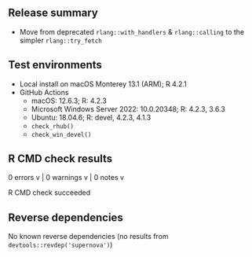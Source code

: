 ## Release summary

- Move from deprecated `rlang::with_handlers` & `rlang::calling` to the simpler `rlang::try_fetch`

## Test environments

- Local install on macOS Monterey 13.1 (ARM); R 4.2.1
- GitHub Actions
  - macOS: 12.6.3; R: 4.2.3
  - Microsoft Windows Server 2022: 10.0.20348; R: 4.2.3, 3.6.3
  - Ubuntu: 18.04.6; R: devel, 4.2.3, 4.1.3
  - `check_rhub()`
  - `check_win_devel()`

## R CMD check results

0 errors v | 0 warnings v | 0 notes v

R CMD check succeeded

## Reverse dependencies

No known reverse dependencies (no results from `devtools::revdep('supernova')`)
